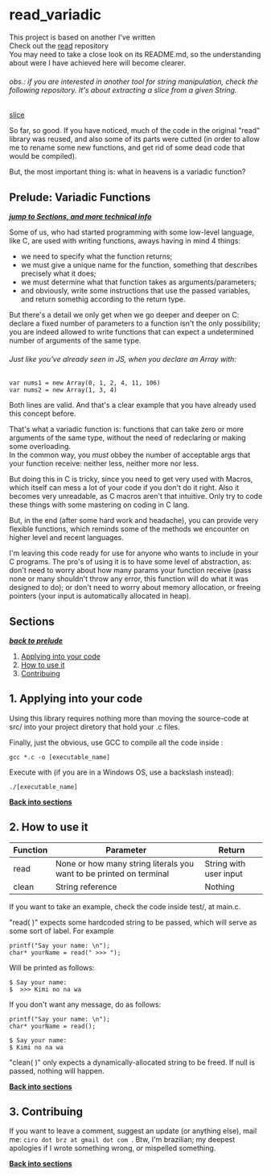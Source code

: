 # read_variadic

This project is based on another I've written <br>
Check out the [read](https://github.com/ciroDourado/read) repository <br>
You may need to take a close look on its README.md, so the understanding about were I have achieved here will become clearer.


###### obs.: if you are interested in another tool for string manipulation, check the following repository. It's about extracting a slice from a given String.
[slice](https://github.com/ciroDourado/slice)


So far, so good. If you have noticed, much of the code in the original "read" library was reused, and also some of its parts were cutted (in order to allow me to rename some new functions, and get rid of some dead code that would be compiled).


But, the most important thing is: what in heavens is a variadic function?


## Prelude: Variadic Functions
***[jump to Sections, and more technical info](https://github.com/ciroDourado/read_variadic#sections)***


Some of us, who had started programming with some low-level language, like C, are used with writing functions, aways having in mind 4 things:
- we need to specify what the function returns;
- we must give a unique name for the function, something that describes precisely what it does;
- we must determine what that function takes as arguments/parameters;
- and obviously, write some instructions that use the passed variables, and return somethig according to the return type.


But there's a detail we only get when we go deeper and deeper on C: declare a fixed number of parameters to a function isn't the only possibility; you are indeed allowed to write functions that can expect a undetermined number of arguments of the same type.


###### Just like you've already seen in JS, when you declare an Array with: 
``` 
var nums1 = new Array(0, 1, 2, 4, 11, 106)
var nums2 = new Array(1, 3, 4)
```
Both lines are valid. And that's a clear example that you have already used this concept before.


That's what a variadic function is: functions that can take zero or more arguments of the same type, without the need of redeclaring or making some overloading.<br>
In the common way, you *must* obbey the number of acceptable args that your function receive: neither less, neither more nor less.


But doing this in C is tricky, since you need to get very used with Macros, which itself can mess a lot of your code if you don't do it right. Also it becomes very unreadable, as C macros aren't that intuitive. Only try to code these things with some mastering on coding in C lang.


But, in the end (after some hard work and headache), you can provide very flexible functions, which reminds some of the methods we encounter on higher level and recent languages. 


I'm leaving this code ready for use for anyone who wants to include in your C programs. The pro's of using it is to have some level of abstraction, as: don't need to worry about how many params your function receive (pass none or many shouldn't throw any error, this function will do what it was designed to do); or don't need to worry about memory allocation, or freeing pointers (your input is automatically allocated in heap).


## Sections
***[back to prelude](https://github.com/ciroDourado/read_variadic#prelude-variadic-functions)***

1. [Applying into your code](https://github.com/ciroDourado/read_variadic#1-applying-into-your-code)
2. [How to use it](https://github.com/ciroDourado/read_variadic#2-how-to-use-it)
3. [Contribuing](https://github.com/ciroDourado/read_variadic#3-contribuing)

## 1. Applying into your code

Using this library requires nothing more than moving the source-code at src/ into your project diretory that hold your .c files. 

Finally, just the obvious, use GCC to compile all the code inside :

```
gcc *.c -o [executable_name]
```

Execute with (if you are in a Windows OS, use a backslash instead):

```
./[executable_name]
```

**[Back into sections](https://github.com/ciroDourado/read_variadic#sections)** 

## 2. How to use it

| Function | Parameter                                                           | Return                 |
|----------|---------------------------------------------------------------------|------------------------| 
| read     | None or how many string literals you want to be printed on terminal | String with user input |
| clean    | String reference                                                    | Nothing                |

If you want to take an example, check the code inside test/, at main.c.

"read( )" expects some hardcoded string to be passed, which will serve as some sort of label. For example

```
printf("Say your name: \n");
char* yourName = read(" >>> ");
```

Will be printed as follows:

```
$ Say your name:
$  >>> Kimi no na wa
```

If you don't want any message, do as follows:

```
printf("Say your name: \n");
char* yourName = read();
```
```
$ Say your name:
$ Kimi no na wa
```

"clean( )" only expects a dynamically-allocated string to be freed. If null is passed, nothing will happen.

**[Back into sections](https://github.com/ciroDourado/read_variadic#sections)**

## 3. Contribuing

If you want to leave a comment, suggest an update (or anything else), mail me: `ciro dot brz at gmail dot com `.
Btw, I'm brazilian; my deepest apologies if I wrote something wrong, or mispelled something.

**[Back into sections](https://github.com/ciroDourado/read_variadic#sections)** 

